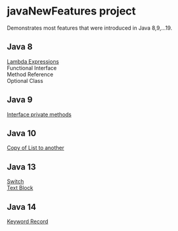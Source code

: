 # javaNewFeatures project

Demonstrates most features that were introduced in Java 8,9,...19.

## Java 8
 [Lambda Expressions](https://github.com/jaquelinesv90/javaNewFeatures/blob/master/src/com/newFeatures/java8/lambda/LambdaExample.java)
 </br>
 Functional Interface
 </br>
 Method Reference
 </br>
 Optional Class
 
## Java 9
[Interface private methods](https://github.com/jaquelinesv90/javaNewFeatures/tree/master/src/com/newFeatures/java9/private_methods)
</br>

## Java 10
[Copy of List to another](https://github.com/jaquelinesv90/javaNewFeatures/blob/master/src/com/newFeatures/java10/copy_list/CopyListExample.java)
</br>

## Java 13
[Switch](https://github.com/jaquelinesv90/javaNewFeatures/tree/master/src/com/newFeatures/java13/switch_statement)
</br>
[Text Block](https://github.com/jaquelinesv90/javaNewFeatures/blob/master/src/com/newFeatures/java13/text_blocks/TextBlockExample.java)
</br>

## Java 14
[Keyword Record](https://github.com/jaquelinesv90/javaNewFeatures/tree/master/src/com/newFeatures/java14/record_keyword)

